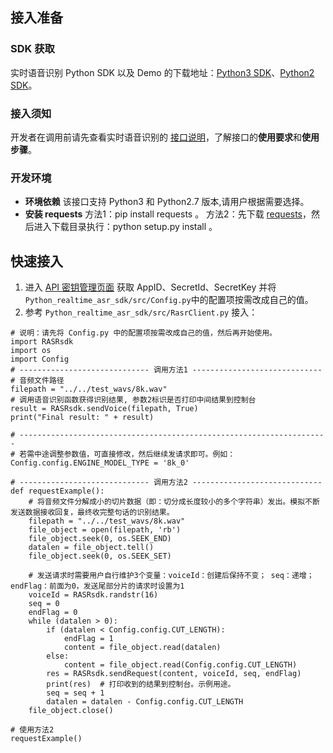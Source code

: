 ## 接入准备

### SDK 获取
实时语音识别 Python SDK 以及 Demo 的下载地址：[Python3 SDK](https://sdk-1300466766.cos.ap-shanghai.myqcloud.com/realtime/python_realtime_asr_sdk_v3.zip)、[Python2 SDK](https://sdk-1300466766.cos.ap-shanghai.myqcloud.com/realtime/python_realtime_asr_sdk_v2.zip)。

### 接入须知
开发者在调用前请先查看实时语音识别的 [接口说明](https://cloud.tencent.com/document/product/1093/37138)，了解接口的**使用要求**和**使用步骤**。

### 开发环境
- **环境依赖**
该接口支持 Python3 和 Python2.7 版本,请用户根据需要选择。
- **安装 requests**
方法1：pip install requests 。
方法2：先下载 [requests](https://2.python-requests.org//zh_CN/latest/user/install.html#install)，然后进入下载目录执行：python setup.py install 。

## 快速接入
1. 进入 [API 密钥管理页面](https://console.cloud.tencent.com/cam/capi) 获取 AppID、SecretId、SecretKey 并将```Python_realtime_asr_sdk/src/Config.py```中的配置项按需改成自己的值。
2. 参考 ```Python_realtime_asr_sdk/src/RasrClient.py``` 接入： 

```
# 说明：请先将 Config.py 中的配置项按需改成自己的值，然后再开始使用。
import RASRsdk
import os
import Config
# ----------------------------- 调用方法1 -----------------------------
# 音频文件路径
filepath = "../../test_wavs/8k.wav"
# 调用语音识别函数获得识别结果, 参数2标识是否打印中间结果到控制台
result = RASRsdk.sendVoice(filepath, True)
print("Final result: " + result)

# ---------------------------------------------------------------------
# 若需中途调整参数值，可直接修改，然后继续发请求即可。例如：
Config.config.ENGINE_MODEL_TYPE = '8k_0'

# ----------------------------- 调用方法2 -----------------------------
def requestExample():
    # 将音频文件分解成小的切片数据（即：切分成长度较小的多个字符串）发出。模拟不断发送数据接收回复，最终收完整句话的识别结果。
    filepath = "../../test_wavs/8k.wav"
    file_object = open(filepath, 'rb')
    file_object.seek(0, os.SEEK_END)
    datalen = file_object.tell()
    file_object.seek(0, os.SEEK_SET)
    
    # 发送请求时需要用户自行维护3个变量：voiceId：创建后保持不变； seq：递增； endFlag：前面为0，发送尾部分片的请求时设置为1
    voiceId = RASRsdk.randstr(16)
    seq = 0
    endFlag = 0
    while (datalen > 0):
        if (datalen < Config.config.CUT_LENGTH):
            endFlag = 1
            content = file_object.read(datalen)
        else:
            content = file_object.read(Config.config.CUT_LENGTH)
        res = RASRsdk.sendRequest(content, voiceId, seq, endFlag)
        print(res)  # 打印收到的结果到控制台。示例用途。
        seq = seq + 1
        datalen = datalen - Config.config.CUT_LENGTH
    file_object.close()

# 使用方法2
requestExample()
```

